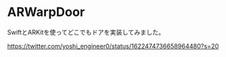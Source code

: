 # ARWarpDoor
SwiftとARKitを使ってどこでもドアを実装してみました。

https://twitter.com/yoshi_engineer0/status/1622474736658964480?s=20
